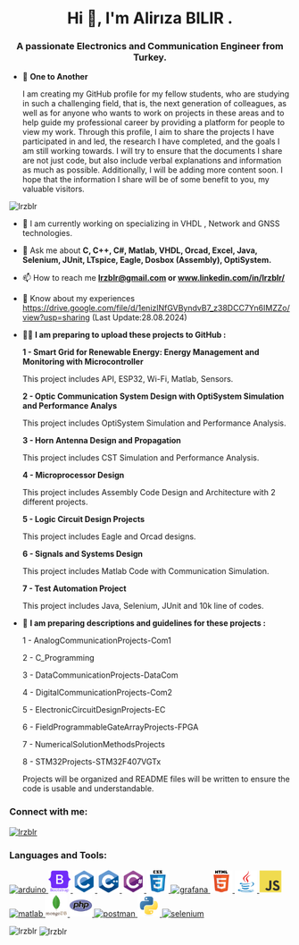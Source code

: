 <h1 align="center">Hi 👋, I'm Alirıza BILIR .</h1>

<h3 align="center">A passionate Electronics and Communication Engineer from Turkey. </h3>

- 🤝 **One to Another**
   
   I am creating my GitHub profile for my fellow students, who are studying in such a challenging field, that is, the next generation of colleagues, as well as for anyone who wants to work on projects in these     areas and to help guide my professional career by providing a platform for people to view my work. Through this profile, I aim to share the projects I have participated in and led, the research I have completed,   and the goals I am still working towards. I will try to ensure that the documents I share are not just code, but also include verbal explanations and information as much as possible. Additionally, I will be        adding more content soon. I hope that the information I share will be of some benefit to you, my valuable visitors.
<p align="left"> <img src="https://komarev.com/ghpvc/?username=lrzblr&label=Profile%20views&color=0e75b6&style=flat" alt="lrzblr" /> </p>

- 📝 I am currently working on specializing in VHDL , Network and GNSS technologies.

- 💬 Ask me about **C, C++, C#, Matlab, VHDL, Orcad, Excel, Java, Selenium, JUnit, LTspice, Eagle, Dosbox (Assembly), OptiSystem.**

- 📫 How to reach me **lrzblr@gmail.com or www.linkedin.com/in/lrzblr/**

- 📄 Know about my experiences  https://drive.google.com/file/d/1enizlNfGVByndvB7_z38DCC7Yn6IMZZo/view?usp=sharing (Last Update:28.08.2024)

- 👨‍💻 **I am preparing to upload these projects to GitHub :**
  
  **1 - Smart Grid for Renewable Energy: Energy Management and Monitoring with Microcontroller**
  
    This project includes API, ESP32, Wi-Fi, Matlab, Sensors.
  
  **2 - Optic Communication System Design with OptiSystem Simulation and Performance Analys**
  
    This project includes  OptiSystem Simulation and Performance Analysis.
  
  **3 - Horn Antenna Design and Propagation**
  
    This project includes  CST Simulation and Performance Analysis.
  
  **4 - Microprocessor Design**
  
    This project includes Assembly Code Design and Architecture with 2 different projects.
  
  **5 - Logic Circuit Design Projects**
  
    This project includes Eagle and Orcad designs.
  
  **6 - Signals and Systems Design**
  
    This project includes Matlab Code with Communication Simulation.

  **7 - Test Automation Project**
  
    This project includes Java, Selenium, JUnit and 10k line of codes.

- 🌱 **I am preparing descriptions and guidelines for these projects :**
  
  1 - AnalogCommunicationProjects-Com1
  
  2 - C_Programming
    
  3 - DataCommunicationProjects-DataCom
    
  4 - DigitalCommunicationProjects-Com2
   
  5 - ElectronicCircuitDesignProjects-EC
    
  6 - FieldProgrammableGateArrayProjects-FPGA

  7 - NumericalSolutionMethodsProjects
  
  8 - STM32Projects-STM32F407VGTx
   
  Projects will be organized and README files will be written to ensure the code is usable and understandable.

  


<h3 align="left">Connect with me:</h3>
<p align="left">
<a href="https://linkedin.com/in/lrzblr" target="blank"><img align="center" src="https://raw.githubusercontent.com/rahuldkjain/github-profile-readme-generator/master/src/images/icons/Social/linked-in-alt.svg" alt="lrzblr" height="30" width="40" /></a>
</p>

<h3 align="left">Languages and Tools:</h3>
<p align="left"> <a href="https://www.arduino.cc/" target="_blank" rel="noreferrer"> <img src="https://cdn.worldvectorlogo.com/logos/arduino-1.svg" alt="arduino" width="40" height="40"/> </a> <a href="https://getbootstrap.com" target="_blank" rel="noreferrer"> <img src="https://raw.githubusercontent.com/devicons/devicon/master/icons/bootstrap/bootstrap-plain-wordmark.svg" alt="bootstrap" width="40" height="40"/> </a> <a href="https://www.cprogramming.com/" target="_blank" rel="noreferrer"> <img src="https://raw.githubusercontent.com/devicons/devicon/master/icons/c/c-original.svg" alt="c" width="40" height="40"/> </a> <a href="https://www.w3schools.com/cpp/" target="_blank" rel="noreferrer"> <img src="https://raw.githubusercontent.com/devicons/devicon/master/icons/cplusplus/cplusplus-original.svg" alt="cplusplus" width="40" height="40"/> </a> <a href="https://www.w3schools.com/cs/" target="_blank" rel="noreferrer"> <img src="https://raw.githubusercontent.com/devicons/devicon/master/icons/csharp/csharp-original.svg" alt="csharp" width="40" height="40"/> </a> <a href="https://www.w3schools.com/css/" target="_blank" rel="noreferrer"> <img src="https://raw.githubusercontent.com/devicons/devicon/master/icons/css3/css3-original-wordmark.svg" alt="css3" width="40" height="40"/> </a> <a href="https://grafana.com" target="_blank" rel="noreferrer"> <img src="https://www.vectorlogo.zone/logos/grafana/grafana-icon.svg" alt="grafana" width="40" height="40"/> </a> <a href="https://www.w3.org/html/" target="_blank" rel="noreferrer"> <img src="https://raw.githubusercontent.com/devicons/devicon/master/icons/html5/html5-original-wordmark.svg" alt="html5" width="40" height="40"/> </a> <a href="https://www.java.com" target="_blank" rel="noreferrer"> <img src="https://raw.githubusercontent.com/devicons/devicon/master/icons/java/java-original.svg" alt="java" width="40" height="40"/> </a> <a href="https://developer.mozilla.org/en-US/docs/Web/JavaScript" target="_blank" rel="noreferrer"> <img src="https://raw.githubusercontent.com/devicons/devicon/master/icons/javascript/javascript-original.svg" alt="javascript" width="40" height="40"/> </a> <a href="https://www.mathworks.com/" target="_blank" rel="noreferrer"> <img src="https://upload.wikimedia.org/wikipedia/commons/2/21/Matlab_Logo.png" alt="matlab" width="40" height="40"/> </a> <a href="https://www.mongodb.com/" target="_blank" rel="noreferrer"> <img src="https://raw.githubusercontent.com/devicons/devicon/master/icons/mongodb/mongodb-original-wordmark.svg" alt="mongodb" width="40" height="40"/> </a> <a href="https://www.php.net" target="_blank" rel="noreferrer"> <img src="https://raw.githubusercontent.com/devicons/devicon/master/icons/php/php-original.svg" alt="php" width="40" height="40"/> </a> <a href="https://postman.com" target="_blank" rel="noreferrer"> <img src="https://www.vectorlogo.zone/logos/getpostman/getpostman-icon.svg" alt="postman" width="40" height="40"/> </a> <a href="https://www.python.org" target="_blank" rel="noreferrer"> <img src="https://raw.githubusercontent.com/devicons/devicon/master/icons/python/python-original.svg" alt="python" width="40" height="40"/> </a> <a href="https://www.selenium.dev" target="_blank" rel="noreferrer"> <img src="https://raw.githubusercontent.com/detain/svg-logos/780f25886640cef088af994181646db2f6b1a3f8/svg/selenium-logo.svg" alt="selenium" width="40" height="40"/> </a> </p>

<p><img align="left" src="https://github-readme-stats.vercel.app/api/top-langs?username=lrzblr&show_icons=true&locale=en&layout=compact" alt="lrzblr" /></p>

<p>&nbsp;<img align="center" src="https://github-readme-stats.vercel.app/api?username=lrzblr&show_icons=true&locale=en" alt="lrzblr" /></p>
